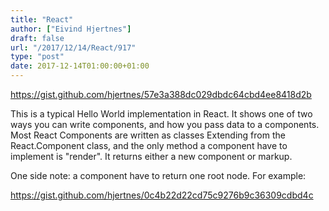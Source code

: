 ```yaml
---
title: "React"
author: ["Eivind Hjertnes"]
draft: false
url: "/2017/12/14/React/917"
type: "post"
date: 2017-12-14T01:00:00+01:00
---
```


<https://gist.github.com/hjertnes/57e3a388dc029dbdc64cbd4ee8418d2b>

This is a typical Hello World implementation in React. It shows one of
two ways you can write components, and how you pass data to a
components. Most React Components are written as classes Extending from
the React.Component class, and the only method a component have to
implement is "render". It returns either a new component or markup.

One side note: a component have to return one root node. For example:

<https://gist.github.com/hjertnes/0c4b22d22cd75c9276b9c36309cdbd4c>
